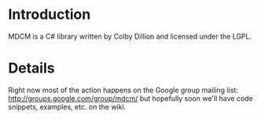 # Introduction #

MDCM is a C# library written by Colby Dillion and licensed under the LGPL.


# Details #

Right now most of the action happens on the Google group mailing list: http://groups.google.com/group/mdcm/ but hopefully soon we'll have code snippets, examples, etc. on the wiki.